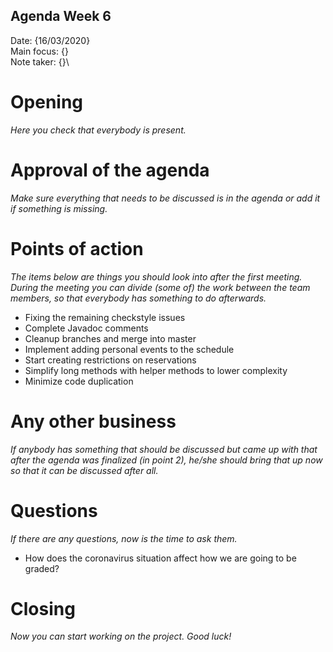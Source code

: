 ## Agenda Week 6

Date:           {16/03/2020}\
Main focus:     {}\
Note taker:     {}\

# Opening
*Here you check that everybody is present.*

# Approval of the agenda
*Make sure everything that needs to be discussed is in the agenda or add it if something is missing.*

# Points of action
*The items below are things you should look into after the first meeting. During the meeting you can divide (some of) the work between the team members, so that everybody has something to do afterwards.*
- Fixing the remaining checkstyle issues
- Complete Javadoc comments
- Cleanup branches and merge into master
- Implement adding personal events to the schedule
- Start creating restrictions on reservations
- Simplify long methods with helper methods to lower complexity
- Minimize code duplication

# Any other business
*If anybody has something that should be discussed but came up with that after the agenda was finalized (in point 2), he/she should bring that up now so that it can be discussed after all.*

# Questions
*If there are any questions, now is the time to ask them.*
- How does the coronavirus situation affect how we are going to be graded?

# Closing
*Now you can start working on the project. Good luck!*
